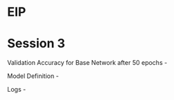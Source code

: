 # EIP

# Session 3
Validation Accuracy for Base Network after 50 epochs -


Model Definition -



Logs - 



